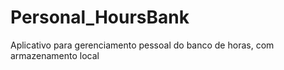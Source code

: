 # Personal_HoursBank
Aplicativo para gerenciamento pessoal do banco de horas, com armazenamento local
